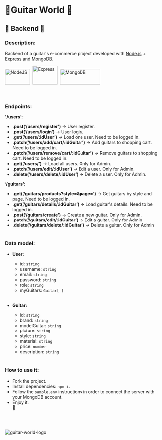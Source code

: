 # 🎸**Guitar World** 🤘

## 💾 **Backend** 💽

### **Description:**

Backend of a guitar's e-commerce project developed with [Node.js](https://nodejs.org/es/) + [Express](https://expressjs.com/) and [MongoDB](https://www.mongodb.com/).

<div>
  <img src="https://upload.wikimedia.org/wikipedia/commons/thumb/d/d9/Node.js_logo.svg/2560px-Node.js_logo.svg.png" title="NodeJS" alt="NodeJS" width="80" height="50"/>&nbsp;
  <img src="https://cdn.cdnlogo.com/logos/e/23/express.svg" title="Express" alt="Express" width="80" height="60"/>&nbsp;
  <img src="https://upload.wikimedia.org/wikipedia/commons/thumb/9/93/MongoDB_Logo.svg/2560px-MongoDB_Logo.svg.png" title="MongoDB" **alt="MongoDB" width="130" height="50"/>&nbsp;
</div>
<br>
<br>

### **Endpoints:**

**'/users’:**

- **.post(’/users/register’)** → User register.
- **.post(’/users/login’)** → User login.
- **.get(’/users/:idUser’)** → Load one user. Need to be logged in.
- **.patch(’/users/add/cart/:idGuitar’)** → Add guitars to shopping cart. Need to be logged in.
- **.patch(’/users/remove/cart/:idGuitar’)** → Remove guitars to shopping cart. Need to be logged in.
- **.get(’/users/’)** → Load all users. Only for Admin.
- **.patch(’/users/edit/:idUser’)** → Edit a user. Only for Admin.
- **.delete(’/users/delete/:idUser’)** → Delete a user. Only for Admin.

**‘/guitars’:**

- **.get(’/guitars/products?style=&page=’)** → Get guitars by style and page. Need to be logged in.
- **.get(’/guitars/details/:idGuitar’)** → Load guitar's details. Need to be logged in.
- **.post(’/guitars/create’)** → Create a new guitar. Only for Admin.
- **.patch(’/guitars/edit/:idGuitar’)** → Edit a guitar. Only for Admin
- **.delete(’/guitars/delete/:idGuitar’)** → Delete a guitar. Only for Admin
  <br>
  <br>

### **Data model:**

- **User:**

  - id: `string`
  - username: `string`
  - email: `string`
  - password: `string`
  - role: `string`
  - myGuitars: `Guitar[ ]`
    <br>
    <br>

- **Guitar:**
  - id: `string`
  - brand: `string`
  - modelGuitar: `string`
  - picture: `string`
  - style: `string`
  - material: `string`
  - price: `number`
  - description: `string`
    <br>
    <br>

### **How to use it:**

- Fork the project.
- Install dependencies: `npm i`.
- Follow the `sample.env` instructions in order to connect the server with your MongoDB account.
- Enjoy it.
  <br>
  🥳

<br>
<br>

![guitar-world-logo](https://t3.ftcdn.net/jpg/01/70/12/02/360_F_170120287_OqdsKQSUsa5ro0uCOMVEteoZkaMJQvue.webp)
